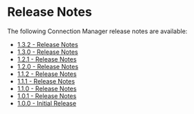 [title]: # (Release Notes)
[tags]: # (releasenotes,bugs,fixes)
[priority]: # (800)
# Release Notes 

The following Connection Manager release notes are available:

* [1.3.2 - Release Notes](rn-1.3.2.md)
* [1.3.0 - Release Notes](rn-1.3.0.md)
* [1.2.1 - Release Notes](rn-1.2.1.md)
* [1.2.0 - Release Notes](rn-1.2.0.md)
* [1.1.2 - Release Notes](rn-1.1.2.md)
* [1.1.1 - Release Notes](rn-1.1.1.md)
* [1.1.0 - Release Notes](rn-1.1.0.md)
* [1.0.1 - Release Notes](rn-1.0.1.md)
* [1.0.0 - Initial Release](rn-1.0.0.md)
